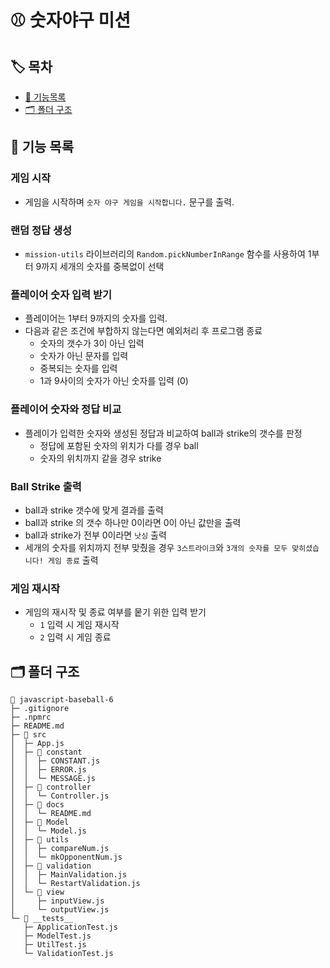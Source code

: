 # ⚾️ 숫자야구 미션

## 🏷️ 목차
- [📄 기능목록](#2-📄-기능-목록)
- [🗂️ 폴더 구조](#2-🗂️-폴더-구조)

## 📄 기능 목록

### 게임 시작
- 게임을 시작하며 `숫자 야구 게임을 시작합니다.` 문구를 출력.

### 랜덤 정답 생성
- `mission-utils` 라이브러리의 `Random.pickNumberInRange` 함수를 사용하여 1부터 9까지 세개의 숫자를 중복없이 선택

### 플레이어 숫자 입력 받기
- 플레이어는 1부터 9까지의 숫자를 입력.
- 다음과 같은 조건에 부합하지 않는다면 예외처리 후 프로그램 종료
  + 숫자의 갯수가 3이 아닌 입력
  + 숫자가 아닌 문자를 입력
  + 중복되는 숫자를 입력
  + 1과 9사이의 숫자가 아닌 숫자를 입력 (0)

### 플레이어 숫자와 정답 비교
- 플레이가 입력한 숫자와 생성된 정답과 비교하여 ball과 strike의 갯수를 판정
  + 정답에 포함된 숫자의 위치가 다를 경우 ball 
  + 숫자의 위치까지 같을 경우 strike 

### Ball Strike 출력
- ball과 strike 갯수에 맞게 결과를 출력
- ball과 strike 의 갯수 하나만 0이라면 0이 아닌 값만을 출력 
- ball과 strike가 전부 0이라면 `낫싱` 출력
- 세개의 숫자를 위치까지 전부 맞췄을 경우 `3스트라이크`와 `3개의 숫자를 모두 맞히셨습니다! 게임 종료` 출력 

### 게임 재시작
- 게임의 재시작 및 종료 여부를 뭍기 위한 입력 받기
  + `1` 입력 시 게임 재시작
  + `2` 입력 시 게임 종료

## 🗂️ 폴더 구조

```
📂 javascript-baseball-6
├─ .gitignore
├─ .npmrc
├─ README.md
├─ 📂 src
│  ├─ App.js
│  ├─ 📂 constant
│  │  ├─ CONSTANT.js
│  │  ├─ ERROR.js
│  │  └─ MESSAGE.js
│  ├─ 📂 controller
│  │  └─ Controller.js
│  ├─ 📂 docs
│  │  └─ README.md
│  ├─ 📂 Model
│  │  └─ Model.js
│  ├─ 📂 utils
│  │  ├─ compareNum.js
│  │  └─ mkOpponentNum.js
│  ├─ 📂 validation
│  │  ├─ MainValidation.js
│  │  └─ RestartValidation.js
│  └─ 📂 view
│     ├─ inputView.js
│     └─ outputView.js
└─ 📂 __tests__
   ├─ ApplicationTest.js
   ├─ ModelTest.js
   ├─ UtilTest.js
   └─ ValidationTest.js
```